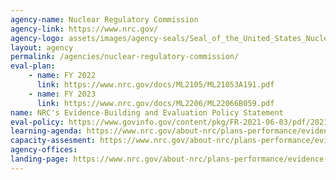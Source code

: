 ```yaml
---
agency-name: Nuclear Regulatory Commission
agency-link: https://www.nrc.gov/
agency-logo: assets/images/agency-seals/Seal_of_the_United_States_Nuclear_Regulatory_Commission.png
layout: agency
permalink: /agencies/nuclear-regulatory-commission/
eval-plan:
    - name: FY 2022
      link: https://www.nrc.gov/docs/ML2105/ML21053A191.pdf
    - name: FY 2023
      link: https://www.nrc.gov/docs/ML2206/ML22066B059.pdf
name: NRC's Evidence-Building and Evaluation Policy Statement      
eval-policy: https://www.govinfo.gov/content/pkg/FR-2021-06-03/pdf/2021-11637.pdf
learning-agenda: https://www.nrc.gov/about-nrc/plans-performance/evidence-building-and-evaluation/learning-agenda.html
capacity-assesment: https://www.nrc.gov/about-nrc/plans-performance/evidence-building-and-evaluation/capacity-assessment.html
agency-offices:
landing-page: https://www.nrc.gov/about-nrc/plans-performance/evidence-building-and-evaluation.html
---
```

